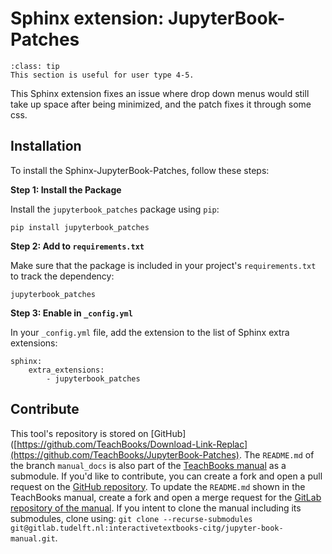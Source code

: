 # Sphinx extension: JupyterBook-Patches

```{admonition} User types
:class: tip
This section is useful for user type 4-5.
```

This Sphinx extension fixes an issue where drop down menus would still take up space after being minimized, and the patch fixes it through some css.

## Installation
To install the Sphinx-JupyterBook-Patches, follow these steps:

**Step 1: Install the Package**

Install the `jupyterbook_patches` package using `pip`:
```
pip install jupyterbook_patches
```

**Step 2: Add to `requirements.txt`**

Make sure that the package is included in your project's `requirements.txt` to track the dependency:
```
jupyterbook_patches
```

**Step 3: Enable in `_config.yml`**

In your `_config.yml` file, add the extension to the list of Sphinx extra extensions:
```
sphinx: 
    extra_extensions:
        - jupyterbook_patches
```

## Contribute
This tool's repository is stored on [GitHub]([https://github.com/TeachBooks/Download-Link-Replac](https://github.com/TeachBooks/JupyterBook-Patches). The `README.md` of the branch `manual_docs` is also part of the [TeachBooks manual](https://teachbooks.tudelft.nl/jupyter-book-manual/external/TeachBooks/README.html) as a submodule. If you'd like to contribute, you can create a fork and open a pull request on the [GitHub repository](https://github.com/TeachBooks/JupyterBook-Patches). To update the `README.md` shown in the TeachBooks manual, create a fork and open a merge request for the [GitLab repository of the manual](https://gitlab.tudelft.nl/interactivetextbooks-citg/jupyter-book-manual). If you intent to clone the manual including its submodules, clone using: `git clone --recurse-submodules git@gitlab.tudelft.nl:interactivetextbooks-citg/jupyter-book-manual.git`.
